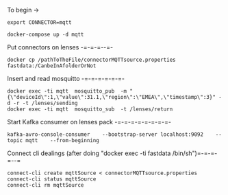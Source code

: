 To begin -> 
	
	export CONNECTOR=mqtt
	
	docker-compose up -d mqtt

Put connectors on lenses -=-=-=--=-
	
	docker cp /pathToTheFile/connectorMQTTsource.properties  fastdata:/CanbeInAfolderOrNot

Insert and read mosquitto -=-=-=-=-=-=-

	docker exec -ti mqtt  mosquitto_pub  -m "{\"deviceId\":1,\"value\":31.1,\"region\":\"EMEA\",\"timestamp\":3}" -d -r -t /lenses/sending
	docker exec -ti mqtt  mosquitto_sub  -t /lenses/return


Start Kafka consumer on lenses pack -=-=-=-=-=-=-=-=-

	kafka-avro-console-consumer    --bootstrap-server localhost:9092    --topic mqtt    --from-beginning


Connect cli dealings (after doing "docker exec -ti fastdata /bin/sh")=-=-=-=--=

	connect-cli create mqttSource < connectorMQTTsource.properties
	connect-cli status mqttSource
	connect-cli rm mqttSource

